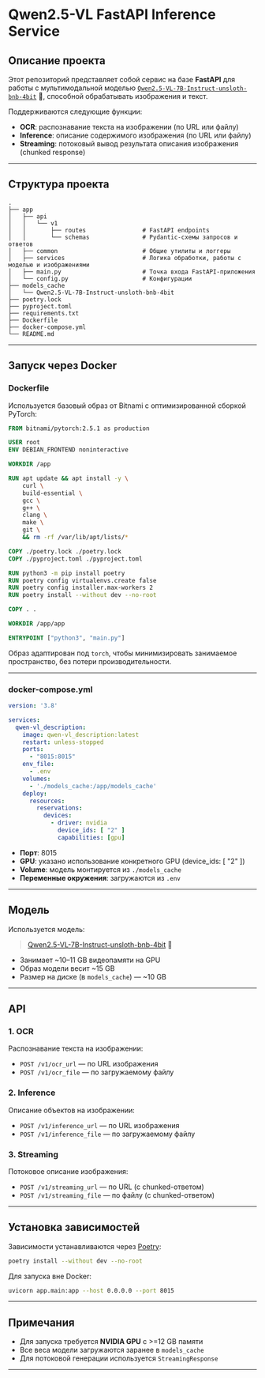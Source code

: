 # Qwen2.5-VL FastAPI Inference Service

## Описание проекта

Этот репозиторий представляет собой сервис на базе **FastAPI** для работы с мультимодальной моделью [`Qwen2.5-VL-7B-Instruct-unsloth-bnb-4bit`](https://huggingface.co/unsloth/Qwen2.5-VL-7B-Instruct-unsloth-bnb-4bit) 🤗, способной обрабатывать изображения и текст.

Поддерживаются следующие функции:
- **OCR**: распознавание текста на изображении (по URL или файлу)
- **Inference**: описание содержимого изображения (по URL или файлу)
- **Streaming**: потоковый вывод результата описания изображения (chunked response)

---

## Структура проекта

```text
.
├── app
│   ├── api
│   │   └── v1
│   │       ├── routes                # FastAPI endpoints
│   │       └── schemas               # Pydantic-схемы запросов и ответов
│   ├── common                        # Общие утилиты и логгеры
│   ├── services                      # Логика обработки, работы с моделью и изображениями
│   ├── main.py                       # Точка входа FastAPI-приложения
│   └── config.py                     # Конфигурации
├── models_cache
│   └── Qwen2.5-VL-7B-Instruct-unsloth-bnb-4bit
├── poetry.lock
├── pyproject.toml
├── requirements.txt
├── Dockerfile
├── docker-compose.yml
└── README.md
```

---

## Запуск через Docker

### Dockerfile

Используется базовый образ от Bitnami с оптимизированной сборкой PyTorch:

```dockerfile
FROM bitnami/pytorch:2.5.1 as production

USER root
ENV DEBIAN_FRONTEND noninteractive

WORKDIR /app

RUN apt update && apt install -y \
    curl \
    build-essential \
    gcc \
    g++ \
    clang \
    make \
    git \
    && rm -rf /var/lib/apt/lists/*

COPY ./poetry.lock ./poetry.lock
COPY ./pyproject.toml ./pyproject.toml

RUN python3 -m pip install poetry 
RUN poetry config virtualenvs.create false
RUN poetry config installer.max-workers 2
RUN poetry install --without dev --no-root

COPY . .

WORKDIR /app/app

ENTRYPOINT ["python3", "main.py"]
```

Образ адаптирован под `torch`, чтобы минимизировать занимаемое пространство, без потери производительности.

---

### docker-compose.yml

```yaml
version: '3.8'

services:
  qwen-vl_description:
    image: qwen-vl_description:latest
    restart: unless-stopped
    ports:
      - "8015:8015"
    env_file:
      - .env
    volumes:
      - './models_cache:/app/models_cache'
    deploy:
      resources:
        reservations:
          devices:
            - driver: nvidia
              device_ids: [ "2" ]
              capabilities: [gpu]
```

- **Порт**: 8015
- **GPU**: указано использование конкретного GPU (device_ids: [ "2" ])
- **Volume**: модель монтируется из `./models_cache`
- **Переменные окружения**: загружаются из `.env`

---

## Модель

Используется модель:

> [Qwen2.5-VL-7B-Instruct-unsloth-bnb-4bit](https://huggingface.co/unsloth/Qwen2.5-VL-7B-Instruct-unsloth-bnb-4bit) 🤗

- Занимает ~10–11 GB видеопамяти на GPU
- Образ модели весит ~15 GB
- Размер на диске (в `models_cache`) — ~10 GB

---

## API

### 1. OCR

Распознавание текста на изображении:
- `POST /v1/ocr_url` — по URL изображения
- `POST /v1/ocr_file` — по загружаемому файлу

### 2. Inference

Описание объектов на изображении:
- `POST /v1/inference_url` — по URL изображения
- `POST /v1/inference_file` — по загружаемому файлу

### 3. Streaming

Потоковое описание изображения:
- `POST /v1/streaming_url` — по URL (с chunked-ответом)
- `POST /v1/streaming_file` — по файлу (с chunked-ответом)

---

## Установка зависимостей

Зависимости устанавливаются через [Poetry](https://python-poetry.org/):

```bash
poetry install --without dev --no-root
```

Для запуска вне Docker:

```bash
uvicorn app.main:app --host 0.0.0.0 --port 8015
```

---

## Примечания

- Для запуска требуется **NVIDIA GPU** с >=12 GB памяти
- Все веса модели загружаются заранее в `models_cache`
- Для потоковой генерации используется `StreamingResponse`

---
